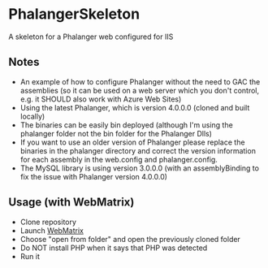 PhalangerSkeleton
=================

A skeleton for a Phalanger web configured for IIS

Notes
-----
* An example of how to configure Phalanger without the need to GAC the assemblies (so it can be used on a web server which you don't control, e.g. it SHOULD also work with Azure Web Sites)
* Using the latest Phalanger, which is version 4.0.0.0 (cloned and built locally)
* The binaries can be easily bin deployed (although I'm using the phalanger folder not the bin folder for the Phalanger Dlls)
* If you want to use an older version of Phalanger please replace the binaries in the phalanger directory and correct the version information for each assembly in the web.config and phalanger.config.
* The MySQL library is using version 3.0.0.0 (with an assemblyBinding to fix the issue with Phalanger version 4.0.0.0)

Usage (with WebMatrix)
----------------------
* Clone repository
* Launch [WebMatrix](http://www.microsoft.com/web/webmatrix/)
* Choose "open from folder" and open the previously cloned folder
* Do NOT install PHP when it says that PHP was detected
* Run it

